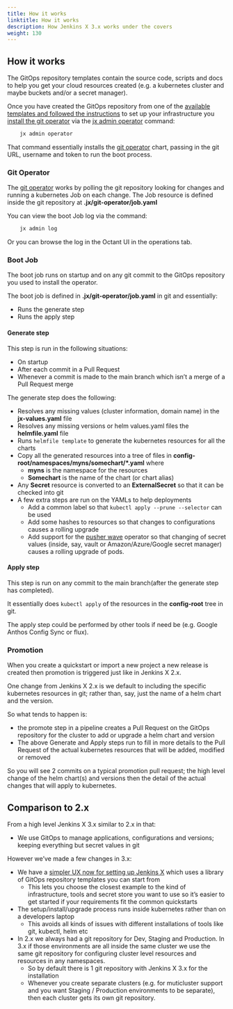 ```yaml
---
title: How it works
linktitle: How it works
description: How Jenkins X 3.x works under the covers
weight: 130
---
```



## How it works

The GitOps repository templates contain the source code, scripts and docs to help you get your cloud resources created (e.g. a kubernetes cluster and maybe buckets and/or a secret manager).

Once you have created the GitOps repository from one of the [available templates and followed the instructions](/docs/v3/getting-started/) to set up your infrastructure you [install the git operator](/docs/v3/guides/operator/) via the [jx admin operator](https://github.com/jenkins-x/jx-admin/blob/master/docs/cmd/jx-admin_operator.md) command:


```bash
    jx admin operator
```


That command essentially installs the [git operator](https://github.com/jenkins-x/jx-git-operator) chart, passing in the git URL, username and token to run the boot process.


### Git Operator

The [git operator](https://github.com/jenkins-x/jx-git-operator) works by polling the git repository looking for changes and running a kubernetes Job on each change. The Job resource is defined inside the git repository at **.jx/git-operator/job.yaml**

You can view the boot Job log via the command:


```bash
    jx admin log
```


Or you can browse the log in the Octant UI in the operations tab.


### Boot Job

The boot job runs on startup and on any git commit to the GitOps repository you used to install the operator.

The boot job is defined in **.jx/git-operator/job.yaml** in git and essentially:


* Runs the generate step
* Runs the apply step


#### Generate step

This step is run in the following situations:


* On startup 
* After each commit in a Pull Request
* Whenever a commit is made to the main branch which isn’t a merge of a Pull Request merge


The generate step does the following:


* Resolves any missing values (cluster information, domain name) in the **jx-values.yaml** file
* Resolves any missing versions or helm values.yaml files the **helmfile.yaml** file
* Runs `helmfile template` to generate the kubernetes resources for all the charts
* Copy all the generated resources into a tree of files in **config-root/namespaces/myns/somechart/*.yaml** where 
    * **myns** is the namespace for the resources
    * **Somechart** is the name of the chart (or chart alias) 
* Any **Secret** resource is converted to an **ExternalSecret** so that it can be checked into git
* A few extra steps are run on the YAMLs to help deployments
    * Add a common label so that `kubectl apply --prune --selector` can be used
    * Add some hashes to resources so that changes to configurations causes a rolling upgrade
    * Add support for the [pusher wave](https://github.com/pusher/wave) operator so that changing of secret values (inside, say, vault or Amazon/Azure/Google secret manager) causes a rolling upgrade of pods.


#### Apply step

This step is run on any commit to the main branch(after the generate step has completed).

It essentially does `kubectl apply` of the resources in the **config-root** tree in git.

The apply step could be performed by other tools if need be (e.g. Google Anthos Config Sync or flux).


### Promotion

When you create a quickstart or import a new project a new release is created then promotion is triggered just like in Jenkins X 2.x.

One change from Jenkins X 2.x is we default to including the specific kubernetes resources in git; rather than, say, just the name of a helm chart and the version.

So what tends to happen is:

* the promote step in a pipeline creates a Pull Request on the GitOps repository for the cluster to add or upgrade a helm chart and version
* The above Generate and Apply steps run to fill in more details to the Pull Request of the actual kubernetes resources that will be added, modified or removed

So you will see 2 commits on a typical promotion pull request; the high level change of the helm chart(s) and versions then the detail of the actual changes that will apply to kubernetes.


## Comparison to 2.x

From a high level Jenkins X 3.x similar to 2.x in that:

* We use GitOps to manage applications, configurations and versions; keeping everything but secret values in git

However we’ve made a few changes in 3.x:

* We have a [simpler UX now for setting up Jenkins X](/docs/v3/getting-started/) which uses a library of GitOps repository templates you can start from
    * This lets you choose the closest example to the kind of infrastructure, tools and secret store you want to use so it’s easier to get started if your requirements fit the common quickstarts
* The setup/install/upgrade process runs inside kubernetes rather than on a developers laptop
    * This avoids all kinds of issues with different installations of tools like git, kubectl, helm etc
* In 2.x we always had a git repository for Dev, Staging and Production. In 3.x if those environments are all inside the same cluster we use the same git repository for configuring cluster level resources and resources in any namespaces.
    * So by default there is 1 git repository with Jenkins X 3.x for the installation
    * Whenever you create separate clusters (e.g. for muticluster support and you want Staging / Production environments to be separate), then each cluster gets its own git repository.
